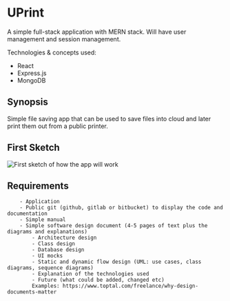 # UPrint
A simple full-stack application with MERN stack. Will have user management and session management.

Technologies & concepts used:
- React
- Express.js
- MongoDB

## Synopsis

Simple file saving app that can be used to save files into cloud and later print them out from a public printer.


## First Sketch

![First sketch of how the app will work](pics/firstSketch.jpg)


## Requirements

		- Application
		- Public git (github, gitlab or bitbucket) to display the code and documentation
		- Simple manual
		- Simple software design document (4-5 pages of text plus the diagrams and explanations)
			- Architecture design
			- Class design
			- Database design
			- UI mocks
			- Static and dynamic flow design (UML: use cases, class diagrams, sequence diagrams)
			- Explanation of the technologies used
			- Future (what could be added, changed etc)
			Examples: https://www.toptal.com/freelance/why-design-documents-matter


